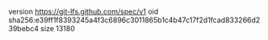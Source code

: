 version https://git-lfs.github.com/spec/v1
oid sha256:e39ff1f8393245a4f3c6896c3011865b1c4b47c17f2d1fcad833266d239bebc4
size 13180
